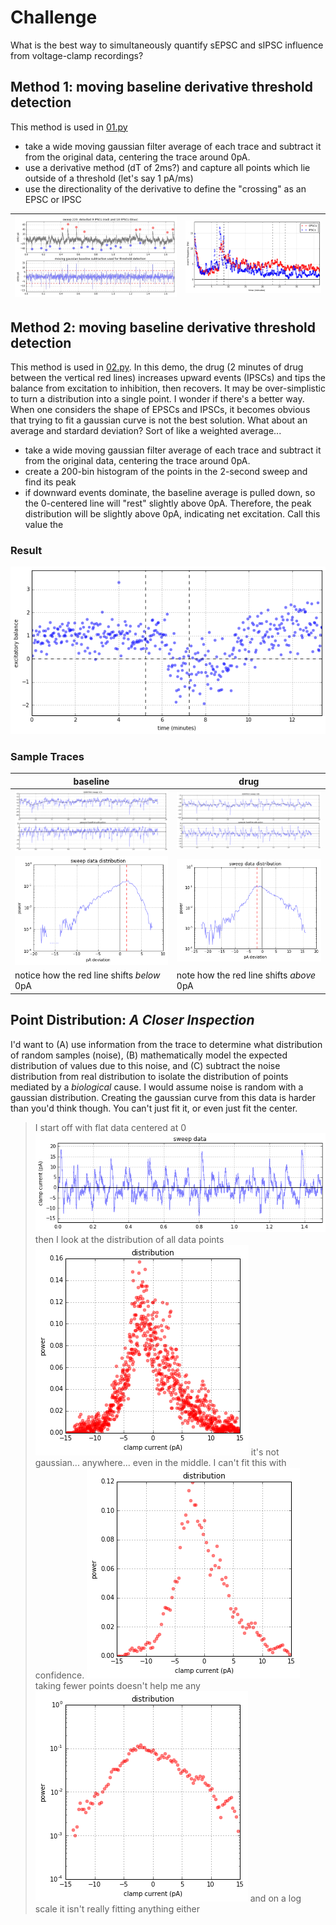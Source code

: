 # Challenge
What is the best way to simultaneously quantify sEPSC and sIPSC influence from voltage-clamp recordings?

## Method 1: moving baseline derivative threshold detection
This method is used in [01.py](01.py)
* take a wide moving gaussian filter average of each trace and subtract it from the original data, centering the trace around 0pA.
* use a derivative method (dT of 2ms?) and capture all points which lie outside of a threshold (let's say 1 pA/ms)
* use the directionality of the derivative to define the "crossing" as an EPSC or IPSC

![](demo2.jpg) | ![](output.png)
--- | ---

## Method 2: moving baseline derivative threshold detection
This method is used in [02.py](02.py). In this demo, the drug (2 minutes of drug between the vertical red lines) increases upward events (IPSCs) and tips the balance from excitation to inhibition, then recovers. It may be over-simplistic to turn a distribution into a single point. I wonder if there's a better way. When one considers the shape of EPSCs and IPSCs, it becomes obvious that trying to fit a gaussian curve is not the best solution. What about an average and stardard deviation? Sort of like a weighted average...

* take a wide moving gaussian filter average of each trace and subtract it from the original data, centering the trace around 0pA.
* create a 200-bin histogram of the points in the 2-second sweep and find its peak
 * if downward events dominate, the baseline average is pulled down, so the 0-centered line will "rest" slightly above 0pA. Therefore, the peak distribution will be slightly above 0pA, indicating net excitation. Call this value the 

### Result
![](distro.png)

### Sample Traces

baseline | drug
---|---
![](data-baseline-1.png) | ![](data-drug-1.png)
![](data-baseline-2.png) | ![](data-drug-2.png)
notice how the red line shifts _below_ 0pA | note how the red line shifts _above_ 0pA

## Point Distribution: _A Closer Inspection_
I'd want to (A) use information from the trace to determine what distribution of random samples (noise), (B) mathematically model the expected distribution of values due to this noise, and (C) subtract the noise distribution from real distribution to isolate the distribution of points mediated by a _biological_ cause. I would assume noise is random with a gaussian distribution. Creating the gaussian curve from this data is harder than you'd think though. You can't just fit it, or even just fit the center.

> I start off with flat data centered at 0
> ![](flat.png)
> then I look at the distribution of all data points
> ![](histo3.png)
> it's not gaussian... anywhere... even in the middle. I can't fit this with confidence.
> ![](histo2.png)
> taking fewer points doesn't help me any
> ![](log.png)
> and on a log scale it isn't really fitting anything either
